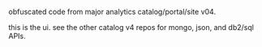 obfuscated code from major analytics catalog/portal/site v04. 

this is the ui. see the other catalog v4 repos for mongo, json, and db2/sql APIs.

